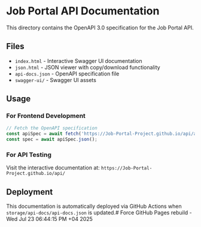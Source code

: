 # Job Portal API Documentation

This directory contains the OpenAPI 3.0 specification for the Job Portal API.

## Files

- `index.html` - Interactive Swagger UI documentation
- `json.html` - JSON viewer with copy/download functionality  
- `api-docs.json` - OpenAPI specification file
- `swagger-ui/` - Swagger UI assets

## Usage

### For Frontend Development
```javascript
// Fetch the OpenAPI specification
const apiSpec = await fetch('https://Job-Portal-Project.github.io/api/api-docs.json');
const spec = await apiSpec.json();
```

### For API Testing
Visit the interactive documentation at: `https://Job-Portal-Project.github.io/api/`

## Deployment

This documentation is automatically deployed via GitHub Actions when `storage/api-docs/api-docs.json` is updated.# Force GitHub Pages rebuild - Wed Jul 23 06:44:15 PM +04 2025
